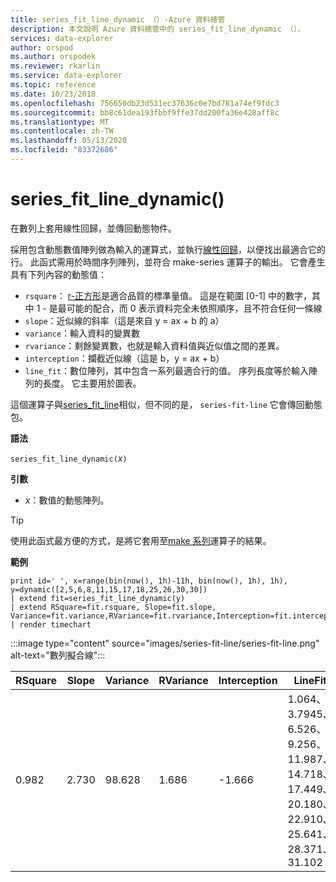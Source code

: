 ```yaml
---
title: series_fit_line_dynamic （）-Azure 資料總管
description: 本文說明 Azure 資料總管中的 series_fit_line_dynamic （）。
services: data-explorer
author: orspod
ms.author: orspodek
ms.reviewer: rkarlin
ms.service: data-explorer
ms.topic: reference
ms.date: 10/23/2018
ms.openlocfilehash: 756650db23d531ec37636c0e7bd781a74ef9fdc3
ms.sourcegitcommit: bb8c61dea193fbbf9ffe37dd200fa36e428aff8c
ms.translationtype: MT
ms.contentlocale: zh-TW
ms.lasthandoff: 05/13/2020
ms.locfileid: "83372686"
---
```

# <a name="series_fit_line_dynamic"></a>series_fit_line_dynamic()

在數列上套用線性回歸，並傳回動態物件。  

採用包含動態數值陣列做為輸入的運算式，並執行[線性回歸](https://en.wikipedia.org/wiki/Line_fitting)，以便找出最適合它的行。 此函式需用於時間序列陣列，並符合 make-series 運算子的輸出。 它會產生具有下列內容的動態值：
* `rsquare`： [r-正方形](https://en.wikipedia.org/wiki/Coefficient_of_determination)是適合品質的標準量值。 這是在範圍 [0-1] 中的數字，其中 1 - 是最可能的配合，而 0 表示資料完全未依照順序，且不符合任何一條線 
* `slope`：近似線的斜率（這是來自 y = ax + b 的 a）
* `variance`：輸入資料的變異數
* `rvariance`：剩餘變異數，也就是輸入資料值與近似值之間的差異。
* `interception`：攔截近似線（這是 b，y = ax + b）
* `line_fit`：數位陣列，其中包含一系列最適合行的值。 序列長度等於輸入陣列的長度。 它主要用於圖表。

這個運算子與[series_fit_line](series-fit-linefunction.md)相似，但不同的是， `series-fit-line` 它會傳回動態包。

**語法**

`series_fit_line_dynamic(`*x*`)`

**引數**

* *x*：數值的動態陣列。

> [!TIP]
> 使用此函式最方便的方式，是將它套用至[make 系列](make-seriesoperator.md)運算子的結果。

**範例**

<!-- csl: https://help.kusto.windows.net:443/Samples -->
```kusto
print id=' ', x=range(bin(now(), 1h)-11h, bin(now(), 1h), 1h), y=dynamic([2,5,6,8,11,15,17,18,25,26,30,30])
| extend fit=series_fit_line_dynamic(y)
| extend RSquare=fit.rsquare, Slope=fit.slope, Variance=fit.variance,RVariance=fit.rvariance,Interception=fit.interception,LineFit=fit.line_fit
| render timechart
```

:::image type="content" source="images/series-fit-line/series-fit-line.png" alt-text="數列擬合線":::

| RSquare | Slope | Variance | RVariance | Interception | LineFit                                                                                     |
|---------|-------|----------|-----------|--------------|---------------------------------------------------------------------------------------------|
| 0.982   | 2.730 | 98.628   | 1.686     | -1.666       | 1.064、3.7945、6.526、9.256、11.987、14.718、17.449、20.180、22.910、25.641、28.371、31.102 |
